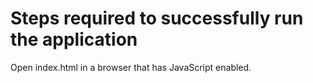 # Steps required to successfully run the application

Open index.html in a browser that has JavaScript enabled.